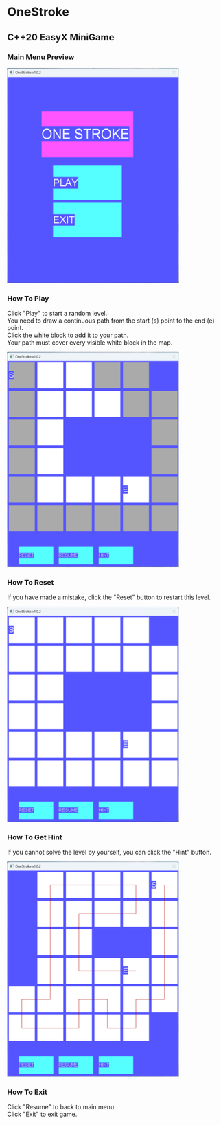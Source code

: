 # OneStroke
## C++20 EasyX MiniGame

### Main Menu Preview

<img src="./img/demo/demo01.png" alt="local_pic_01" width="400"> <br>

### How To Play
Click "Play" to start a random level. <br>
You need to draw a continuous path from the start (s) point to the end (e) point. <br>
Click the white block to add it to your path. <br>
Your path must cover every visible white block in the map. <br>

<img src="./img/demo/demo03.png" alt="local_pic_03" width="400"> <br>

### How To Reset
If you have made a mistake, click the "Reset" button to restart this level. <br>

<img src="./img/demo/demo02.png" alt="local_pic_02" width="400"> <br>

### How To Get Hint
If you cannot solve the level by yourself, you can click the "Hint" button. <br>

<img src="./img/demo/demo04.png" alt="local_pic_04" width="400"> <br>

### How To Exit
Click "Resume" to back to main menu. <br>
Click "Exit" to exit game. <br>
